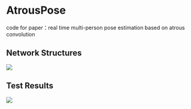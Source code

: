 # AtrousPose
code for paper：real time multi-person pose estimation based on atrous convolution

## Network Structures
![](https://github.com/Sierkinhane/AtrousPose/blob/master/images/basicNet2.png)

## Test Results
![](https://github.com/Sierkinhane/AtrousPose/blob/master/images/demo2.png)
